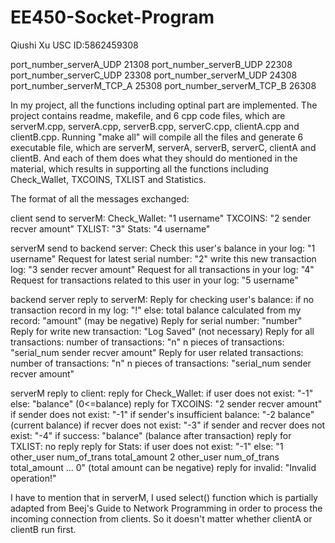 # EE450-Socket-Program
Qiushi Xu
USC ID:5862459308

port_number_serverA_UDP 21308
port_number_serverB_UDP 22308
port_number_serverC_UDP 23308
port_number_serverM_UDP 24308
port_number_serverM_TCP_A 25308
port_number_serverM_TCP_B 26308

In my project, all the functions including optinal part are implemented. 
The project contains readme, makefile, and 6 cpp code files, which are serverM.cpp, serverA.cpp, serverB.cpp, serverC.cpp, clientA.cpp and clientB.cpp.
Running "make all" will compile all the files and generate 6 executable file, which are serverM, serverA, serverB, serverC, clientA and clientB. And each of them does what they should do mentioned in the material, which results in supporting all the functions including Check_Wallet, TXCOINS, TXLIST and Statistics.

The format of all the messages exchanged:

client send to serverM:
	Check_Wallet: "1 username"
	TXCOINS: "2 sender recver amount"
	TXLIST: "3"
	Stats: "4 username"
	
serverM send to backend server:
	Check this user's balance in your log: "1 username"
	Request for latest serial number: "2"
	write this new transaction log: "3 sender recver amount"
	Request for all transactions in your log: "4"
	Request for transactions related to this user in your log: "5 username"
	
backend server reply to serverM:
	Reply for checking user's balance:
		if no transaction record in my log: "!"
		else:
			total balance calculated from my record: "amount" (may be negative)
	Reply for serial number: "number"
	Reply for write new transaction: "Log Saved" (not necessary)
	Reply for all transactions:
		number of transactions: "n"
		n pieces of transactions: "serial_num sender recver amount"
	Reply for user related transactions:
		number of transactions: "n"
		n pieces of transactions: "serial_num sender recver amount"

serverM reply to client:
	reply for Check_Wallet:
		if user does not exist: "-1"
		else: "balance" (0<=balance)
	reply for TXCOINS: "2 sender recver amount"
		if sender does not exist: "-1"
		if sender's insufficient balance: "-2 balance" (current balance)
		if recver does not exist: "-3"
		if sender and recver does not exist: "-4"
		if success: "balance" (balance after transaction)
	reply for TXLIST: no reply
	reply for Stats: 
		if user does not exist: "-1"
		else: "1 other_user num_of_trans total_amount 2 other_user num_of_trans total_amount ... 0" (total amount can be negative)
	reply for invalid: "Invalid operation!"
	
I have to mention that in serverM, I used select() function which is partially adapted from Beej's Guide to Network Programming in order to process the incoming connection from clients. So it doesn't matter whether clientA or clientB run first.
